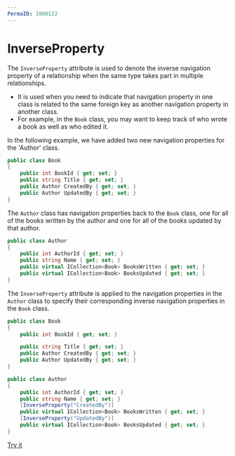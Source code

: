 ```yaml
---
PermaID: 1000122
---
```


# InverseProperty

The `InverseProperty` attribute is used to denote the inverse navigation property of a relationship when the same type takes part in multiple relationships. 

 - It is used when you need to indicate that navigation property in one class is related to the same foreign key as another navigation property in another class. 
 - For example, in the `Book` class, you may want to keep track of who wrote a book as well as who edited it. 

In the following example, we have added two new navigation properties for the 'Author' class.

```csharp
public class Book
{
    public int BookId { get; set; }
    public string Title { get; set; }
    public Author CreatedBy { get; set; }
    public Author UpdatedBy { get; set; }
}
```

The `Author` class has navigation properties back to the `Book` class, one for all of the books written by the author and one for all of the books updated by that author.

```csharp
public class Author
{
    public int AuthorId { get; set; }
    public string Name { get; set; }
    public virtual ICollection<Book> BooksWritten { get; set; }
    public virtual ICollection<Book> BooksUpdated { get; set; }
}
```

The `InverseProperty` attribute is applied to the navigation properties in the `Author` class to specify their corresponding inverse navigation properties in the `Book` class.

```csharp
public class Book
{
    public int BookId { get; set; }

    public string Title { get; set; }
    public Author CreatedBy { get; set; }
    public Author UpdatedBy { get; set; }
}

public class Author
{
    public int AuthorId { get; set; }
    public string Name { get; set; }
    [InverseProperty("CreatedBy")]
    public virtual ICollection<Book> BooksWritten { get; set; }
    [InverseProperty("UpdatedBy")]
    public virtual ICollection<Book> BooksUpdated { get; set; }
}
```

[Try it](https://dotnetfiddle.net/RaZBQg)
